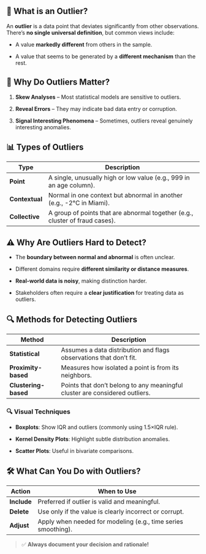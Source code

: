 ## 🔎 What is an Outlier?

An **outlier** is a data point that deviates significantly from other observations. There’s **no single universal definition**, but common views include:

- A value **markedly different** from others in the sample.
    
- A value that seems to be generated by a **different mechanism** than the rest.
## 🎯 Why Do Outliers Matter?

1. **Skew Analyses** – Most statistical models are sensitive to outliers.
    
2. **Reveal Errors** – They may indicate bad data entry or corruption.
    
3. **Signal Interesting Phenomena** – Sometimes, outliers reveal genuinely interesting anomalies.
## 📊 Types of Outliers

|Type|Description|
|---|---|
|**Point**|A single, unusually high or low value (e.g., 999 in an age column).|
|**Contextual**|Normal in one context but abnormal in another (e.g., -2°C in Miami).|
|**Collective**|A group of points that are abnormal together (e.g., cluster of fraud cases).|
## ⚠️ Why Are Outliers Hard to Detect?

- The **boundary between normal and abnormal** is often unclear.
    
- Different domains require **different similarity or distance measures**.
    
- **Real-world data is noisy**, making distinction harder.
    
- Stakeholders often require a **clear justification** for treating data as outliers.
## 🔍 Methods for Detecting Outliers

| Method               | Description                                                                 |
| -------------------- | --------------------------------------------------------------------------- |
| **Statistical**      | Assumes a data distribution and flags observations that don’t fit.          |
| **Proximity-based**  | Measures how isolated a point is from its neighbors.                        |
| **Clustering-based** | Points that don’t belong to any meaningful cluster are considered outliers. |
### 🔍 Visual Techniques

- **Boxplots**: Show IQR and outliers (commonly using 1.5×IQR rule).
    
- **Kernel Density Plots**: Highlight subtle distribution anomalies.
    
- **Scatter Plots**: Useful in bivariate comparisons.
## 🛠 What Can You Do with Outliers?

| Action      | When to Use                                                   |
| ----------- | ------------------------------------------------------------- |
| **Include** | Preferred if outlier is valid and meaningful.                 |
| **Delete**  | Use only if the value is clearly incorrect or corrupt.        |
| **Adjust**  | Apply when needed for modeling (e.g., time series smoothing). |

> ✅ **Always document your decision and rationale!**